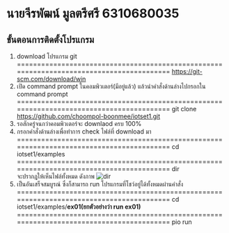 # นายจีรพัฒน์ มูลตรีศรี 6310680035
## ขั้นตอนการติดตั้งโปรแกรม
1. download โปรแกรม git  
========================================================================================= 
https://git-scm.com/download/win
2. เปิด command prompt ในคอมพิวเตอร์(มีอยู่แล้ว) แล้วนำคำสั่งด้านล่างไปกรอกใน command prompt  
========================================================================================= 
git clone https://github.com/choompol-boonmee/iotset1.git  
3. รอสักครู่จนกว่าคอมพิวเตอร์จะ downlaod ครบ 100%  
4. กรอกคำสั่งด้านล่างเพื่อทำการ check ไฟล์ที่ download มา
========================================================================================= 
cd iotset1/examples  
========================================================================================= 
dir  
จะปรากฎให้เห็นไฟล์ทั้งหมด ดังภาพ
![dir](https://user-images.githubusercontent.com/98943413/153716012-2b5cb6ae-b68e-48a3-93a5-1cfa516aebef.jpg)  
5. เป็นอันเสร็จสมบูรณ์ ซึ่งก็สามารถ run โปรแกรมที่โชว์อยู่ได้ทั้งหมดผ่านคำสั่ง  
========================================================================================= 
cd iotset1/examples/**ex01(ยกตัวอย่างว่า run ex01)**
========================================================================================= 
pio run
